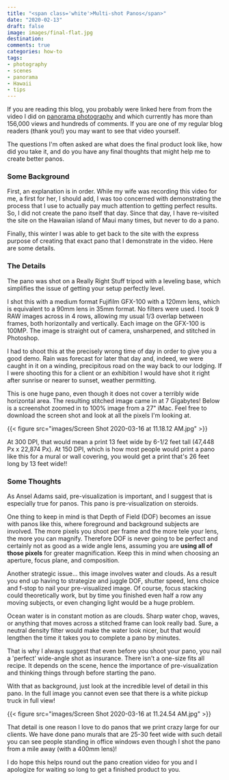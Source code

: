 ```yaml
---
title: "<span class='white'>Multi-shot Panos</span>"
date: "2020-02-13"
draft: false
image: images/final-flat.jpg
destination:
comments: true
categories: how-to
tags:
- photography
- scenes
- panorama
- Hawaii
- tips
---
```


If you are reading this blog, you probably were linked here from from the video I did on [panorama photography](https://www.youtube.com/watch?v=edgmob9gtQ4&t=6s) and which currently has more than 156,000 views and hundreds of comments. If you are one of my regular blog readers (thank you!) you may want to see that video yourself. 
 
The questions I'm often asked are what does the final product look like, how did you take it, and do you have any final thoughts that might help me to create better panos.
 
### Some Background
 
First, an explanation is in order. While my wife was recording this video for me, a first for her, I should add, I was too concerned with demonstrating the process that I use to actually pay much attention to getting perfect results. So, I did not create the pano itself that day. Since that day, I have re-visited the site on the Hawaiian island of Maui many times, but never to do a pano. 
 
Finally, this winter I was able to get back to the site with the express purpose of creating that exact pano that I demonstrate in the video. Here are some details.
 
### The Details
 
The pano was shot on a Really Right Stuff tripod with a leveling base, which simplifies the issue of getting your setup perfectly level. 
 
I shot this with a medium format Fujifilm GFX-100 with a 120mm lens, which is equivalent to a 90mm lens in 35mm format. No filters were used. I took 9 RAW images across in 4 rows, allowing my usual 1/3 overlap between frames, both horizontally and vertically. Each image on the GFX-100 is 100MP. The image is straight out of camera, unsharpened, and stitched in Photoshop. 
 
I had to shoot this at the precisely wrong time of day in order to give you a good demo. Rain was forecast for later that day and, indeed, we were caught in it on a winding, precipitous road on the way back to our lodging. If I were shooting this for a client or an exhibition I would have shot it right after sunrise or nearer to sunset, weather permitting. 
 
This is one huge pano, even though it does not cover a terribly wide horizontal area. The resulting stitched image came in at 7 Gigabytes! Below is a screenshot zoomed in to 100% image from a 27" iMac. Feel free to download the screen shot and look at all the pixels I'm looking at.

{{< figure src="images/Screen Shot 2020-03-16 at 11.18.12 AM.jpg" >}}
 
At 300 DPI, that would mean a print 13 feet wide by 6-1/2 feet tall (47,448 Px x 22,874 Px). At 150 DPI, which is how most people would print a pano like this for a mural or wall covering, you would get a print that's 26 feet long by 13 feet wide!! 
 
 
### Some Thoughts
 
As Ansel Adams said, pre-visualization is important, and I suggest that is especially true for panos. This pano is pre-visualization on steroids. 
 
One thing to keep in mind is that Depth of Field (DOF) becomes an issue with panos like this, where foreground and background subjects are involved. The more pixels you shoot per frame and the more tele your lens, the more you can magnify. Therefore DOF is never going to be perfect and certainly not as good as a wide angle lens, assuming you are **using all of those pixels** for greater magnification. Keep this in mind when choosing an aperture, focus plane, and composition. 
 
Another strategic issue... this image involves water and clouds. As a result you end up having to strategize and juggle DOF, shutter speed, lens choice and f-stop to nail your pre-visualized image. Of course, focus stacking could theoretically work, but by time you finished even half a row any moving subjects, or even changing light would be a huge problem.
 
Ocean water is in constant motion as are clouds. Sharp water chop, waves, or anything that moves across a stitched frame can look really bad. Sure, a neutral density filter would make the water look nicer, but that would lengthen the time it takes you to complete a pano by minutes.
  
That is why I always suggest that even before you shoot your pano, you nail a 'perfect' wide-angle shot as insurance. There isn't a one-size fits all recipe. It depends on the scene, hence the importance of pre-visualization and thinking things through before starting the pano.
 
With that as background, just look at the incredible level of detail in this pano. In the full image you cannot even see that there is a white pickup truck in full view! 
 
{{< figure src="images/Screen Shot 2020-03-16 at 11.24.54 AM.jpg" >}}
 
That detail is one reason I love to do panos that we print crazy large for our clients. We have done pano murals that are 25-30 feet wide with such detail you can see people standing in office windows even though I shot the pano from a mile away (with a 400mm lens)! 
 
I do hope this helps round out the pano creation video for you and I apologize for waiting so long to get a finished product to you. 
 